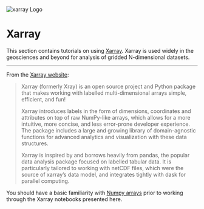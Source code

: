 ![xarray Logo](http://xarray.pydata.org/en/stable/_static/dataset-diagram-logo.png 'xarray Logo')

# Xarray

This section contains tutorials on using [Xarray][xarray home]. Xarray is used widely in the geosciences and beyond for analysis of gridded N-dimensional datasets.

---

From the [Xarray website][xarray home]:

> Xarray (formerly Xray) is an open source project and Python package that makes working with labelled multi-dimensional arrays simple, efficient, and fun!
>
> Xarray introduces labels in the form of dimensions, coordinates and attributes on top of raw NumPy-like arrays, which allows for a more intuitive, more concise, and less error-prone developer experience. The package includes a large and growing library of domain-agnostic functions for advanced analytics and visualization with these data structures.
>
> Xarray is inspired by and borrows heavily from pandas, the popular data analysis package focused on labelled tabular data. It is particularly tailored to working with netCDF files, which were the source of xarray’s data model, and integrates tightly with dask for parallel computing.

You should have a basic familiarity with [Numpy arrays](numpy) prior to working through the Xarray notebooks presented here.

[xarray home]: http://xarray.pydata.org/en/stable/
